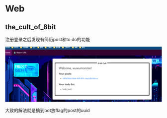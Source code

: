 # Web
## the_cult_of_8bit
注册登录之后发现有简历post和to do的功能

![](attachments/Pasted%20image%2020230408131159.png)

大致的解法就是搞到bot放flag的post的uuid

